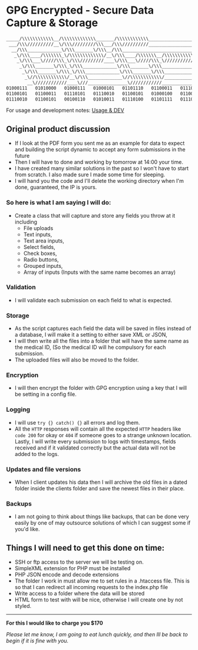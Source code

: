 # GPG Encrypted - Secure Data Capture & Storage

```sh
_____/\\\\\\\\\\\\__/\\\\\\\\\\\\\_______/\\\\\\\\\\\\___________________/\\\\\\\\\\\____/\\\\\\\\\\\\___________/\\\\\\\\\_____/\\\\\\\\\\\___        
 ___/\\\//////////__\/\\\/////////\\\___/\\\//////////__________________/\\\/////////\\\_\/\\\////////\\\______/\\\////////____/\\\/////////\\\_       
  __/\\\_____________\/\\\_______\/\\\__/\\\____________________________\//\\\______\///__\/\\\______\//\\\___/\\\/____________\//\\\______\///__      
   _\/\\\____/\\\\\\\_\/\\\\\\\\\\\\\/__\/\\\____/\\\\\\\__/\\\\\\\\\\\___\////\\\_________\/\\\_______\/\\\__/\\\_______________\////\\\_________     
    _\/\\\___\/////\\\_\/\\\/////////____\/\\\___\/////\\\_\///////////_______\////\\\______\/\\\_______\/\\\_\/\\\__________________\////\\\______    
     _\/\\\_______\/\\\_\/\\\_____________\/\\\_______\/\\\_______________________\////\\\___\/\\\_______\/\\\_\//\\\____________________\////\\\___   
      _\/\\\_______\/\\\_\/\\\_____________\/\\\_______\/\\\________________/\\\______\//\\\__\/\\\_______/\\\___\///\\\___________/\\\______\//\\\__  
       _\//\\\\\\\\\\\\/__\/\\\_____________\//\\\\\\\\\\\\/________________\///\\\\\\\\\\\/___\/\\\\\\\\\\\\/______\////\\\\\\\\\_\///\\\\\\\\\\\/___ 
        __\////////////____\///_______________\////////////____________________\///////////_____\////////////___________\/////////____\///////////_____
01000111   01010000   01000111   01000101   01101110   01100011   01110010   01111001   01110000   01110100   01100101   01100100   00101101   01010011
01100101   01100011   01110101   01110010   01100101   01000100   01100001   01110100   01100001   01000011   01100001   01110000   01110100   01110101
01110010   01100101   00100110   01010011   01110100   01101111   01110010   01100001   01100111   01100101 
```

For usage and development notes: [Usage & DEV](./docs/README.md)

## Original product discussion

- If I look at the PDF form you sent me as an example for data to expect and building the script dynamic to accept any form submissions in the future
- Then I will have to done and working by tomorrow at 14:00 your time.
- I have created many similar solutions in the past so I won't have to start from scratch. I also made sure I made some time for sleeping.
- I will hand you the code and I'll delete the working directory when I'm done, guaranteed, the IP is yours.

### So here is what I am saying I will do:

- Create a class that will capture and store any fields you throw at it including
  - File uploads
  - Text inputs,
  - Text area inputs,
  - Select fields,
  - Check boxes,
  - Radio buttons,
  - Grouped inputs,
  - Array of inputs (Inputs with the same name becomes an array)

### Validation

- I will validate each submission on each field to what is expected.

### Storage

- As the script captures each field the data will be saved in files instead of a database, I will make it a setting to either save XML or JSON,
- I will then write all the files into a folder that will have the same name as the medical ID, (So the medical ID will he compulsory for each submission.
- The uploaded files will also be moved to the folder.

### Encryption

- I will then encrypt the folder with GPG encryption using a key that I will be setting in a config file.

### Logging

- I will use `try {} catch() {}` all errors and log them.
- All the `HTTP` responses will contain all the expected `HTTP` headers like `code 200` for okay or `404` if someone goes to a strange unknown location.
Lastly, I will write every submission to logs with timestamps, fields received and if it validated correctly but the actual data will not be added to the logs.

### Updates and file versions

- When I client updates his data then I will archive the old files in a dated folder inside the clients folder and save the newest files in their place.

### Backups

- I am not going to think about things like backups, that can be done very easily by one of may outsource solutions of which I can suggest some if you'd like.


## Things I will need to get this done on time:

- SSH or ftp access to the server we will be testing on.
- SimpleXML extension for PHP must be installed
- PHP JSON encode and decode extensions
- The folder I work in must allow me to set rules in a .htaccess file. This is so that I can redirect all incoming requests to the index.php file
- Write access to a folder where the data will be stored
- HTML form to test with will be nice, otherwise I will create one by not styled.

---

__For this I would like to charge you $170__

_Please let me know, I am going to eat lunch quickly, and then Ill be back to begin if it is fine with you._